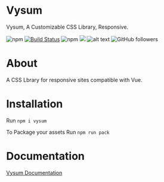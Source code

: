 # Vysum
Vysum, A Customizable CSS Library, Responsive.

![npm](https://img.shields.io/npm/v/vysum)
[![Build Status](https://travis-ci.org/zentyk/vysum.svg?branch=master)](https://travis-ci.org/zentyk/vysum)
![npm](https://img.shields.io/npm/dt/vysum)
[![](https://data.jsdelivr.com/v1/package/npm/vysum/badge)](https://www.jsdelivr.com/package/npm/vysum)
![alt text](https://img.shields.io/github/license/zentyk/vysum "License")
![GitHub followers](https://img.shields.io/github/followers/zentyk?style=social)

# About
A CSS Lbrary for responsive sites compatible with Vue.

# Installation
Run `npm i vysum`

To Package your assets Run `npm run pack`

# Documentation

[Vysum Documentation](https://github.com/zentyk/vysum/wiki)